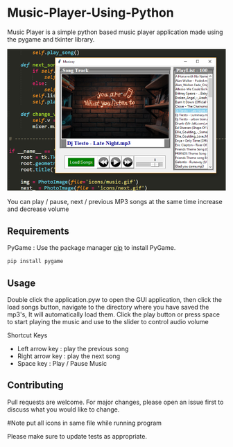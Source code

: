 # Music-Player-Using-Python

Music Player is a simple python based music player application made using the pygame and tkinter library. 


![Alt text](app.png?raw=true "Musicxy MP3 Player")

You can play / pause, next / previous MP3 songs at the same time increase and decrease volume


## Requirements

PyGame : Use the package manager [pip](https://pip.pypa.io/en/stable/) to install PyGame.

```bash
pip install pygame
```

## Usage

Double click the application.pyw to open the GUI application, then click the load songs button, navigate to the directory where you have saved the mp3's, It will automatically load them. Click the play button or press space to start playing the music and use to the slider to control audio volume

Shortcut Keys

* Left arrow key : play the previous song
* Right arrow key : play the next song
* Space key : Play / Pause Music

## Contributing
Pull requests are welcome. For major changes, please open an issue first to discuss what you would like to change.

#Note 
put all icons in same file while running program

Please make sure to update tests as appropriate.
